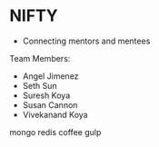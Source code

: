 # NIFTY

* Connecting mentors and mentees

Team Members:
* Angel Jimenez
* Seth Sun
* Suresh Koya
* Susan Cannon
* Vivekanand Koya

mongo
redis
coffee
gulp  
